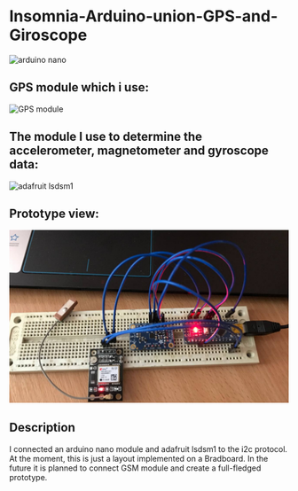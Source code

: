 # Insomnia-Arduino-union-GPS-and-Giroscope
![arduino nano](https://i2.wp.com/www.teachmemicro.com/wp-content/uploads/2019/06/Arduino-Nano-pinout.jpg?fit=1500%2C1500&ssl=1)
## GPS module which i use:
![GPS module](https://images.prom.ua/785520852_w500_h500_gsm-gprs-modul.jpg)
## The module I use to determine the accelerometer, magnetometer and gyroscope data:
![adafruit lsdsm1](https://cdn-learn.adafruit.com/guides/images/000/001/574/medium800/combo.jpg)
## Prototype view:
![Snapshot1](image_2022-06-06_15-55-46.png)
## Description
I connected an arduino nano module and adafruit lsdsm1 to the i2c protocol. At the moment, this is just a layout implemented on a Bradboard. In the future it is planned to connect GSM module and create a full-fledged prototype.
